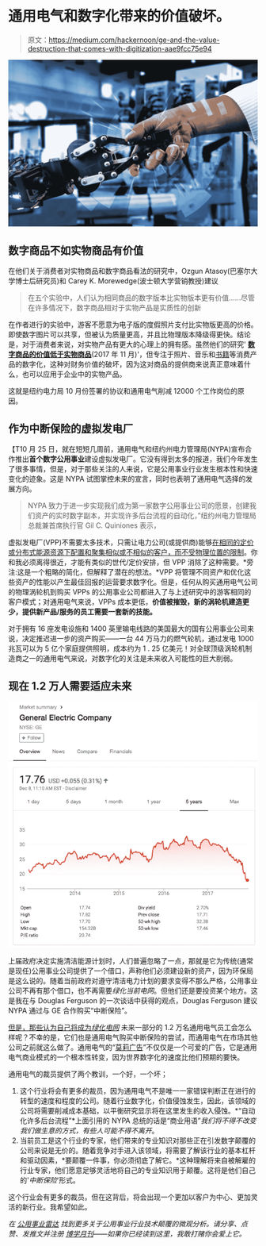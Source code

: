 # 通用电气和数字化带来的价值破坏。

> 原文：<https://medium.com/hackernoon/ge-and-the-value-destruction-that-comes-with-digitization-aae9fcc75e94>

![](img/2620a0c12e1c6670f35d6c260eb99652.png)

## 数字商品不如实物商品有价值

在他们关于消费者对实物商品和数字商品看法的研究中，Ozgun Atasoy(巴塞尔大学博士后研究员)和 Carey K. Morewedge(波士顿大学营销教授)建议

> 在五个实验中，人们认为相同商品的数字版本比实物版本更有价值……尽管在许多情况下，数字商品相对于实物产品是实质性的创新

在作者进行的实验中，游客不愿意为电子版的度假照片支付比实物版更高的价格。即使数字图片可以共享，但被认为质量更高，并且比物理版本降级得更快。结论是，对于消费者来说，对实物产品有更大的心理上的拥有感。虽然他们的研究' [**数字商品的价值低于实物商品**](https://papers.ssrn.com/sol3/papers.cfm?abstract_id=3041331)(2017 年 11 月)'，但专注于照片、音乐和[书籍](https://hackernoon.com/tagged/books)等消费产品的数字化，这种对财务价值的破坏，因为这对商品的提供商来说真正意味着什么，也可以应用于企业中的实物产品。

这就是纽约电力局 10 月份签署的协议和通用电气削减 12000 个工作岗位的原因。

## 作为中断保险的虚拟发电厂

【T10 月 25 日，就在短短几周前，通用电气和纽约州电力管理局(NYPA)宣布合作推出**首个数字公用事业**建设虚拟发电厂。它没有得到太多的报道，我们今年发生了很多事情，但是，对于那些关注的人来说，它是公用事业行业发生根本性和快速变化的迹象。这是 NYPA 试图掌控未来的宣言，同时也表明了通用电气选择的发展方向。

> NYPA 致力于进一步实现我们成为第一家数字公用事业公司的愿景，创建我们资产的实时数字副本，并实现许多后台流程的自动化，”纽约州电力管理局总裁兼首席执行官 Gil C. Quiniones 表示，

虚拟发电厂(VPP)不需要太多技术，只需让电力公司(或提供商)能够[在相同的定价或分布式能源资源下配置和聚集相似或不相似的客户，而不受物理位置的限制](https://energy.gov/sites/prod/files/oeprod/DocumentsandMedia/ABB_Attachment.pdf)。你和我必须离得很近，才能有类似的世代/定价安排，但 VPP 消除了这种需要。*旁注:这是一个粗略的简化，但解释了潜在的想法。*VPP 将管理不同资产和优化这些资产的性能以产生最佳回报的运营要求数字化。但是，任何从购买通用电气公司的物理涡轮机到购买 VPPs 的公用事业公司都进入了与上述研究中的游客相同的客户模式；对通用电气来说，VPPs 成本更低，**价值被摧毁，新的涡轮机建造更少，提供新产品/服务的员工需要一套新的技能。**

对于拥有 16 座发电设施和 1400 英里输电线路的美国最大的国有公用事业公司来说，决定推迟进一步的资产购买——一台 44 万马力的燃气轮机，通过发电 1000 兆瓦可以为 5 亿个家庭提供照明，成本约为 1 . 25 亿美元！对全球顶级涡轮机制造商之一的通用电气来说，对数字化的关注是未来收入可能性的巨大削弱。

## 现在 1.2 万人需要适应未来

![](img/8ef433f0617a00ff2d5dbe9ee22b5ae8.png)

上届政府决定实施清洁能源计划时，人们普遍忽略了一点，那就是它为传统(通常是现任)公用事业公司提供了一个借口，声称他们必须建设新的资产，因为环保局是这么说的。随着当前政府对遵守清洁电力计划的要求变得不那么严格，公用事业公司不再有那个借口，也不再需要*绿化当前电网*。但他们还是要投资某个地方。这是我在与 Douglas Ferguson 的一次谈话中获得的观点，Douglas Ferguson 建议 NYPA 通过与 GE 合作购买“中断保险”。

[但是，那些认为自己将成为*绿化电网*](https://www.wsj.com/articles/ges-power-division-to-eliminate-12-000-jobs-1512648486) 未来一部分的 1.2 万名通用电气员工会怎么样呢？不幸的是，它们也是通用电气购买中断保险的尝试，而通用电气在市场其他公司之前就这么做了。通用电气的“[莫莉广告](https://www.youtube.com/watch?v=sucKTktHYA8)”不仅仅是一个可爱的广告，它是通用电气商业模式的一个根本性转变，因为世界数字化的速度比他们预期的要快。

通用电气的裁员提供了两个教训，一个好，一个坏；

1.  这个行业将会有更多的裁员，因为通用电气不是唯一一家错误判断正在进行的转型的速度和程度的公司。随着行业数字化，价值侵蚀发生，因此，该领域的公司将需要削减成本基础，以平衡研究显示将在这里发生的收入侵蚀。*“自动化许多后台流程”*上面引用的 NYPA 总统的话是“商业用语”*我们将不得不改变我们做生意的方式，有些人可能不得不离开*。
2.  当前员工是这个行业的专家，他们带来的专业知识对那些正在引发数字颠覆的公司来说是无价的。随着竞争对手进入该领域，将需要了解该行业的基本杠杆和驱动因素，*要颠覆一件事，你必须彻底了解它。*这种理解将来自被解雇的行业专家，他们愿意足够灵活地将自己的专业知识用于颠覆。这将是他们自己的'*中断保险*'形式。

这个行业会有更多的裁员。但在这背后，将会出现一个更加以客户为中心、更加灵活的新行业。我希望如此。

*在* [*公用事业雷达*](http://utilityradar.com) *找到更多关于公用事业行业技术颠覆的微观分析。请分享、点赞、发推文并注册* [*博学月刊*](https://www.getrevue.co/profile/seyifabo?utm_campaign=Issue&utm_content=forwarded&utm_medium=email&utm_source=Seyi+Fabode)*——如果你已经读到这里，我敢打赌你会爱上它。*